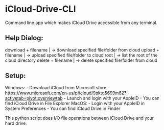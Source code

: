 # iCloud-Drive-CLI
Command line app which makes iCloud Drive accessible from any terminal.

## Help Dialog:
  download + filename | -> download specified file/folder from cloud
  upload + filename | -> upload specified file/folder to cloud
  root | -> list the root of the cloud directory
  delete + filename | -> delete specified file/folder from cloud

## Setup:
  Windows: 
    - Download iCloud from Microsoft store: https://www.microsoft.com/en-us/p/icloud/9pktq5699m62?activetab=pivot:overviewtab
    - Launch and login with your AppleID
    - You can find iCloud Drive in File Explorer
  MacOS:
    - Login with your AppleID in System Preferences
    - You can find iCloud Drive in Finder
    
This python script does I/O file operations between iCloud Drive and your hard drive.
